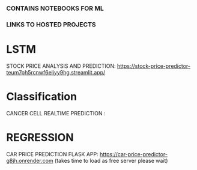 ### CONTAINS NOTEBOOKS FOR ML 

### LINKS TO HOSTED PROJECTS
# LSTM
STOCK PRICE ANALYSIS AND PREDICTION: https://stock-price-predictor-teum7ph5rcnwf6eliyy9hg.streamlit.app/

# Classification
CANCER CELL REALTIME PREDICTION : 

# REGRESSION
CAR PRICE PREDICTION FLASK APP: https://car-price-predictor-g8jh.onrender.com (takes time to load as free server please wait) 

